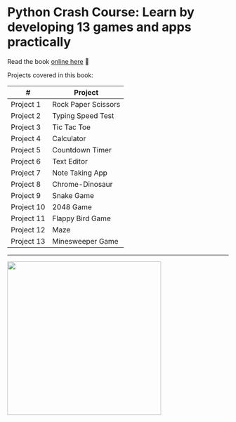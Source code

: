 # Python Crash Course: Learn by developing 13 games and apps practically

Read the book [online here](https://www.amazon.com/Python-Crash-Course-developing-practically/dp/B0C9S5R7PD?ref_=ast_author_dp&asin=B0C9S5R7PD&revisionId=&format=4&depth=1) 📖

Projects covered in this book:

| # | Project  |
|---|---|
| Project  1 | Rock Paper Scissors |
| Project  2 | Typing Speed Test |
| Project  3 | Tic Tac Toe |
| Project  4 | Calculator |
| Project  5 | Countdown Timer |
| Project  6 | Text Editor |
| Project  7 | Note Taking App |
| Project  8 | Chrome-Dinosaur |
| Project  9 | Snake Game |
| Project  10 | 2048 Game |
| Project  11 | Flappy Bird Game |
| Project  12 | Maze |
| Project  13 | Minesweeper Game |


---

<img width="350px" src="https://user-images.githubusercontent.com/10634210/231218318-373d2aac-02b3-4a94-b0fa-a61bad5966e4.png" /> 
